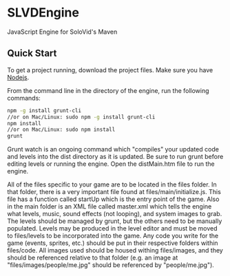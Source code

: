 # SLVDEngine
JavaScript Engine for SoloVid's Maven

## Quick Start
To get a project running, download the project files. Make sure you have [Nodejs](http://nodejs.org/download/).

From the command line in the directory of the engine, run the following commands:
```sh
npm -g install grunt-cli
//or on Mac/Linux: sudo npm -g install grunt-cli
npm install
//or on Mac/Linux: sudo npm install
grunt
```

Grunt watch is an ongoing command which "compiles" your updated code and levels into the dist directory as it is updated. Be sure to run grunt before editing levels or running the engine.
Open the distMain.htm file to run the engine.

All of the files specific to your game are to be located in the files folder. 
In that folder, there is a very important file found at files/main/initialize.js. This file has a function called startUp which is the entry point of the game.
Also in the main folder is an XML file called master.xml which tells the engine what levels, music, sound effects (not looping), and system images to grab. The levels should be managed by grunt, but the others need to be manually populated.
Levels may be produced in the level editor and must be moved to files/levels to be incorporated into the game.
Any code you write for the game (events, sprites, etc.) should be put in their respective folders within files/code.
All images used should be housed withing files/images, and they should be referenced relative to that folder (e.g. an image at "files/images/people/me.jpg" should be referenced by "people/me.jpg").
